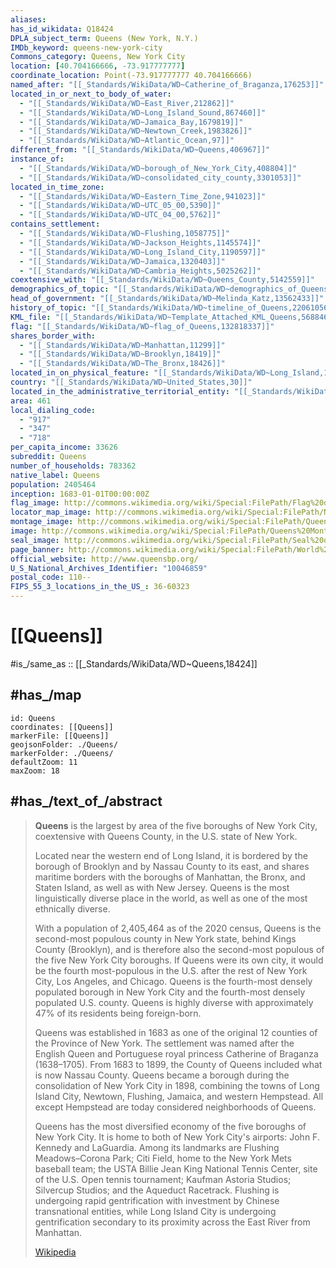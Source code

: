 ```yaml
---
aliases:
has_id_wikidata: Q18424
DPLA_subject_term: Queens (New York, N.Y.)
IMDb_keyword: queens-new-york-city
Commons_category: Queens, New York City
location: [40.704166666, -73.917777777]
coordinate_location: Point(-73.917777777 40.704166666)
named_after: "[[_Standards/WikiData/WD~Catherine_of_Braganza,176253]]"
located_in_or_next_to_body_of_water:
  - "[[_Standards/WikiData/WD~East_River,212862]]"
  - "[[_Standards/WikiData/WD~Long_Island_Sound,867460]]"
  - "[[_Standards/WikiData/WD~Jamaica_Bay,1679819]]"
  - "[[_Standards/WikiData/WD~Newtown_Creek,1983826]]"
  - "[[_Standards/WikiData/WD~Atlantic_Ocean,97]]"
different_from: "[[_Standards/WikiData/WD~Queens,406967]]"
instance_of:
  - "[[_Standards/WikiData/WD~borough_of_New_York_City,408804]]"
  - "[[_Standards/WikiData/WD~consolidated_city_county,3301053]]"
located_in_time_zone:
  - "[[_Standards/WikiData/WD~Eastern_Time_Zone,941023]]"
  - "[[_Standards/WikiData/WD~UTC_05_00,5390]]"
  - "[[_Standards/WikiData/WD~UTC_04_00,5762]]"
contains_settlement:
  - "[[_Standards/WikiData/WD~Flushing,1058775]]"
  - "[[_Standards/WikiData/WD~Jackson_Heights,1145574]]"
  - "[[_Standards/WikiData/WD~Long_Island_City,1190597]]"
  - "[[_Standards/WikiData/WD~Jamaica,1320403]]"
  - "[[_Standards/WikiData/WD~Cambria_Heights,5025262]]"
coextensive_with: "[[_Standards/WikiData/WD~Queens_County,5142559]]"
demographics_of_topic: "[[_Standards/WikiData/WD~demographics_of_Queens,5256066]]"
head_of_government: "[[_Standards/WikiData/WD~Melinda_Katz,13562433]]"
history_of_topic: "[[_Standards/WikiData/WD~timeline_of_Queens,22061056]]"
KML_file: "[[_Standards/WikiData/WD~Template_Attached_KML_Queens,56884663]]"
flag: "[[_Standards/WikiData/WD~flag_of_Queens,132818337]]"
shares_border_with:
  - "[[_Standards/WikiData/WD~Manhattan,11299]]"
  - "[[_Standards/WikiData/WD~Brooklyn,18419]]"
  - "[[_Standards/WikiData/WD~The_Bronx,18426]]"
located_in_on_physical_feature: "[[_Standards/WikiData/WD~Long_Island,18438]]"
country: "[[_Standards/WikiData/WD~United_States,30]]"
located_in_the_administrative_territorial_entity: "[[_Standards/WikiData/WD~New_York_City,60]]"
area: 461
local_dialing_code:
  - "917"
  - "347"
  - "718"
per_capita_income: 33626
subreddit: Queens
number_of_households: 783362
native_label: Queens
population: 2405464
inception: 1683-01-01T00:00:00Z
flag_image: http://commons.wikimedia.org/wiki/Special:FilePath/Flag%20of%20Queens%2C%20New%20York.svg
locator_map_image: http://commons.wikimedia.org/wiki/Special:FilePath/New%20York%20City%20location%20Queens.svg
montage_image: http://commons.wikimedia.org/wiki/Special:FilePath/Queens%20Montage%202012%201.png
image: http://commons.wikimedia.org/wiki/Special:FilePath/Queens%20Montage%202012%201.png
seal_image: http://commons.wikimedia.org/wiki/Special:FilePath/Seal%20of%20Borough%20of%20Queens.svg
page_banner: http://commons.wikimedia.org/wiki/Special:FilePath/World%27s%20Sphere%20at%20Corona%20Park%20banner.jpg
official_website: http://www.queensbp.org/
U_S_National_Archives_Identifier: "10046859"
postal_code: 110--
FIPS_55_3_locations_in_the_US_: 36-60323
---
```


# [[Queens]] 

#is_/same_as  :: [[_Standards/WikiData/WD~Queens,18424]] 

## #has_/map 

```leaflet
id: Queens
coordinates: [[Queens]] 
markerFile: [[Queens]] 
geojsonFolder: ./Queens/
markerFolder: ./Queens/
defaultZoom: 11 
maxZoom: 18
```

## #has_/text_of_/abstract 

> **Queens** is the largest by area of the five boroughs of New York City, 
> coextensive with Queens County, in the U.S. state of New York. 
> 
> Located near the western end of Long Island, it is bordered by the borough of Brooklyn and by Nassau County to its east, and shares maritime borders with the boroughs of Manhattan, the Bronx, and Staten Island, as well as with New Jersey. Queens is the most linguistically diverse place in the world, as well as one of the most ethnically diverse.
>
> With a population of 2,405,464 as of the 2020 census, Queens is the second-most populous county in New York state, behind Kings County (Brooklyn), and is therefore also the second-most populous of the five New York City boroughs. If Queens were its own city, it would be the fourth most-populous in the U.S. after the rest of New York City, Los Angeles, and Chicago. Queens is the fourth-most densely populated borough in New York City and the fourth-most densely populated U.S. county. Queens is highly diverse with approximately 47% of its residents being foreign-born.
>
> Queens was established in 1683 as one of the original 12 counties of the Province of New York. The settlement was named after the English Queen and Portuguese royal princess Catherine of Braganza (1638–1705). From 1683 to 1899, the County of Queens included what is now Nassau County. Queens became a borough during the consolidation of New York City in 1898, combining the towns of Long Island City, Newtown, Flushing, Jamaica, and western Hempstead. All except Hempstead are today considered neighborhoods of Queens.
>
> Queens has the most diversified economy of the five boroughs of New York City. It is home to both of New York City's airports: John F. Kennedy and LaGuardia. Among its landmarks are Flushing Meadows–Corona Park; Citi Field, home to the New York Mets baseball team; the USTA Billie Jean King National Tennis Center, site of the U.S. Open tennis tournament; Kaufman Astoria Studios; Silvercup Studios; and the Aqueduct Racetrack. Flushing is undergoing rapid gentrification with investment by Chinese transnational entities, while Long Island City is undergoing gentrification secondary to its proximity across the East River from Manhattan.
>
> [Wikipedia](https://en.wikipedia.org/wiki/Queens) 

